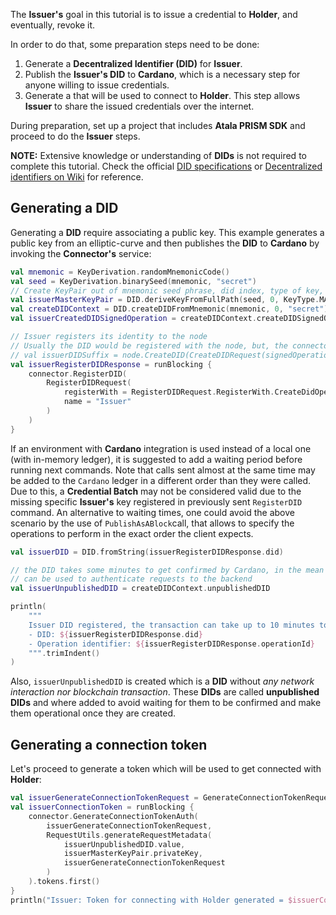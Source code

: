 The **Issuer's** goal in this tutorial is to issue a credential to **Holder**, and eventually, revoke it.

In order to do that, some preparation steps need to be done:
1. Generate a **Decentralized Identifier (DID)** for **Issuer**.
2. Publish the **Issuer's DID** to **Cardano**, which is a necessary step for anyone willing to issue credentials.
3. Generate a that will be used to connect to **Holder**. This step allows **Issuer** to share the issued credentials over the internet.

During preparation, set up a project that includes **Atala PRISM SDK** and proceed to do the **Issuer** steps.

**NOTE:** Extensive knowledge or understanding of **DIDs** is not required to complete this tutorial. Check the official [DID specifications](https://w3c-ccg.github.io/did-spec/) or [Decentralized identifiers on Wiki](https://en.wikipedia.org/wiki/Decentralized_identifiers) for reference.

## Generating a DID

Generating a **DID** require associating a public key. This example generates a public key from an elliptic-curve and then publishes the **DID** to **Cardano** by invoking the **Connector's** service:

```kotlin
val mnemonic = KeyDerivation.randomMnemonicCode()
val seed = KeyDerivation.binarySeed(mnemonic, "secret")
// Create KeyPair out of mnemonic seed phrase, did index, type of key, key index
val issuerMasterKeyPair = DID.deriveKeyFromFullPath(seed, 0, KeyType.MASTER_KEY, 0)
val createDIDContext = DID.createDIDFromMnemonic(mnemonic, 0, "secret")
val issuerCreatedDIDSignedOperation = createDIDContext.createDIDSignedOperation

// Issuer registers its identity to the node
// Usually the DID would be registered with the node, but, the connector can handle that as well
// val issuerDIDSuffix = node.CreateDID(CreateDIDRequest(signedOperation)).id
val issuerRegisterDIDResponse = runBlocking {
    connector.RegisterDID(
        RegisterDIDRequest(
            registerWith = RegisterDIDRequest.RegisterWith.CreateDidOperation(issuerCreatedDIDSignedOperation),
            name = "Issuer"
        )
    )
}
```
If an environment with **Cardano** integration is used instead of a local one (with in-memory ledger), it is suggested to add a waiting period before running next commands.
Note that calls sent almost at the same time may be added to the `Cardano` ledger in a different order than they were called. Due to this, a **Credential Batch** may not be considered valid due to the missing specific **Issuer's** key registered in previously sent `RegisterDID` command.
An alternative to waiting times, one could avoid the above scenario by the use of `PublishAsABlock`call, that allows to specify the operations to perform in the exact order the client expects. 

```kotlin
val issuerDID = DID.fromString(issuerRegisterDIDResponse.did)

// the DID takes some minutes to get confirmed by Cardano, in the mean time, the unpublished DID
// can be used to authenticate requests to the backend
val issuerUnpublishedDID = createDIDContext.unpublishedDID

println(
    """
    Issuer DID registered, the transaction can take up to 10 minutes to be confirmed by the Cardano network
    - DID: ${issuerRegisterDIDResponse.did}
    - Operation identifier: ${issuerRegisterDIDResponse.operationId}
    """.trimIndent()
)
```

Also, `issuerUnpublishedDID` is created which is a **DID** without *any network interaction nor blockchain transaction*. These **DIDs** are called **unpublished DIDs** and where added to avoid waiting for them to be confirmed and make them operational once they are created.


## Generating a connection token

Let's proceed to generate a token which will be used to get connected with **Holder**:

```kotlin
val issuerGenerateConnectionTokenRequest = GenerateConnectionTokenRequest(count = 1)
val issuerConnectionToken = runBlocking {
    connector.GenerateConnectionTokenAuth(
        issuerGenerateConnectionTokenRequest,
        RequestUtils.generateRequestMetadata(
            issuerUnpublishedDID.value,
            issuerMasterKeyPair.privateKey,
            issuerGenerateConnectionTokenRequest
        )
    ).tokens.first()
}
println("Issuer: Token for connecting with Holder generated = $issuerConnectionToken")
```
